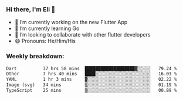 ### Hi there, I'm Eli 👋
- 🔭 I’m currently working on the new Flutter App
- 🌱 I’m currently learning Go
- 🦄 I’m looking to collaborate with other flutter developers
- 😄 Pronouns: He/Him/His

### Weekly breakdown:
<!--START_SECTION:waka-->

```txt
Dart          37 hrs 58 mins  ███████████████████▓░░░░░   79.24 %
Other         7 hrs 40 mins   ████░░░░░░░░░░░░░░░░░░░░░   16.03 %
YAML          1 hr 3 mins     ▓░░░░░░░░░░░░░░░░░░░░░░░░   02.22 %
Image (svg)   34 mins         ▒░░░░░░░░░░░░░░░░░░░░░░░░   01.19 %
TypeScript    25 mins         ▒░░░░░░░░░░░░░░░░░░░░░░░░   00.89 %
```

<!--END_SECTION:waka-->
